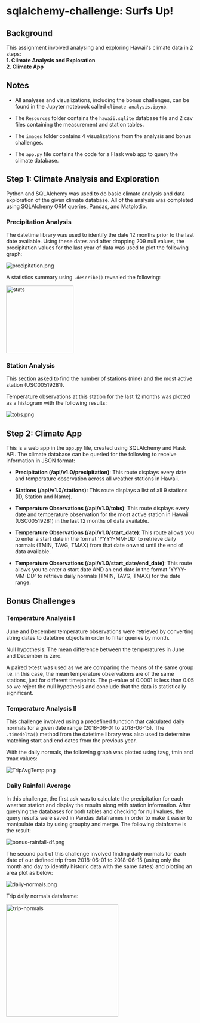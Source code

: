 # sqlalchemy-challenge: Surfs Up!

## Background

This assignment involved analysing and exploring Hawaii's climate data in 2 steps:<br>
**1. Climate Analysis and Exploration**<br>
**2. Climate App**

## Notes

* All analyses and visualizations, including the bonus challenges, can be found in the Jupyter notebook called `climate-analysis.ipynb`.

* The `Resources` folder contains the `hawaii.sqlite` database file and 2 csv files containing the measurement and station tables.

* The `images` folder contains 4 visualizations from the analysis and bonus challenges.

* The `app.py` file contains the code for a Flask web app to query the climate database.

## Step 1: Climate Analysis and Exploration

Python and SQLAlchemy was used to do basic climate analysis and data exploration of the given climate database. All of the analysis was completed using SQLAlchemy ORM queries, Pandas, and Matplotlib.

### Precipitation Analysis

The datetime library was used to identify the date 12 months prior to the last date available. Using these dates and after dropping 209 null values, the precipitation values for the last year of data was used to plot the following graph:

![precipitation.png](Images/prcp.png)

A statistics summary using `.describe()` revealed the following:
    <p><img src="Images/stats.png" alt="stats" title="Summary Stats" width="180px"></p>

### Station Analysis

This section asked to find the number of stations (nine) and the most active station (USC00519281).

Temperature observations at this station for the last 12 months was plotted as a histogram with the following results:

![tobs.png](Images/tobs.png)

## Step 2: Climate App

This is a web app in the `app.py` file, created using SQLAlchemy and Flask API. The climate database can be queried for the following to receive information in JSON format:

* **Precipitation (/api/v1.0/precipitation)**: This route displays every date and temperature observation across all weather stations in Hawaii.

* **Stations (/api/v1.0/stations)**: This route displays a list of all 9 stations (ID, Station and Name).

* **Temperature Observations (/api/v1.0/tobs)**: This route displays every date and temperature observation for the most active station in Hawaii (USC00519281) in the last 12 months of data available.

* **Temperature Observations (/api/v1.0/start_date)**: This route allows you to enter a start date in the format 'YYYY-MM-DD' to retrieve daily normals (TMIN, TAVG, TMAX) from that date onward until the end of data available.

* **Temperature Observations (/api/v1.0/start_date/end_date)**: This route allows you to enter a start date AND an end date in the format 'YYYY-MM-DD' to retrieve daily normals (TMIN, TAVG, TMAX) for the date range.

## Bonus Challenges

### Temperature Analysis I

June and December temperature observations were retrieved by converting string dates to datetime objects in order to filter queries by month.

Null hypothesis: The mean difference between the temperatures in June and December is zero.

A paired t-test was used as we are comparing the means of the same group i.e. in this case, the mean temperature observations are of the same stations, just for different timepoints. The p-value of 0.0001 is less than 0.05 so we reject the null hypothesis and conclude that the data is statistically significant.

### Temperature Analysis II

This challenge involved using a predefined function that calculated daily normals for a given date range (2018-06-01 to 2018-06-15). The `.timedelta()` method from the datetime library was also used to determine matching start and end dates from the previous year.

With the daily normals, the following graph was plotted using tavg, tmin and tmax values:

![TripAvgTemp.png](Images/TripAvgTemp.png)

### Daily Rainfall Average

In this challenge, the first ask was to calculate the precipitation for each weather station and display the results along with station information. After querying the databases for both tables and checking for null values, the query results were saved in  Pandas dataframes in order to make it easier to manipulate data by using groupby and merge. The following dataframe is the result:

![bonus-rainfall-df.png](Images/bonus-rainfall-df.png)

The second part of this challenge involved finding daily normals for each date of our defined trip from 2018-06-01 to 2018-06-15 (using only the month and day to identify historic data with the same dates) and plotting an area plot as below:

![daily-normals.png](Images/dailynormals.png)

Trip daily normals dataframe:
<p><img src="Images/trip-normals.png" alt="trip-normals" title="Trip Daily Normals" width="300px"></p>
